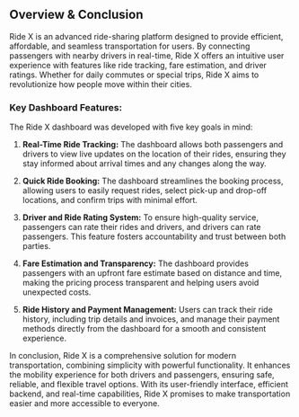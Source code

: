 ## Overview & Conclusion

Ride X is an advanced ride-sharing platform designed to provide efficient, affordable, and seamless transportation for users.
By connecting passengers with nearby drivers in real-time, Ride X offers an intuitive user experience with features like ride tracking, fare estimation, and driver ratings.
Whether for daily commutes or special trips, Ride X aims to revolutionize how people move within their cities.

### Key Dashboard Features:

The Ride X dashboard was developed with five key goals in mind:

1. **Real-Time Ride Tracking:** The dashboard allows both passengers and drivers to view live updates on the location of their rides, ensuring they stay informed about arrival times and any changes along the way.
   
2. **Quick Ride Booking:** The dashboard streamlines the booking process, allowing users to easily request rides, select pick-up and drop-off locations, and confirm trips with minimal effort.
   
3. **Driver and Ride Rating System:** To ensure high-quality service, passengers can rate their rides and drivers, and drivers can rate passengers. This feature fosters accountability and trust between both parties.
   
4. **Fare Estimation and Transparency:** The dashboard provides passengers with an upfront fare estimate based on distance and time, making the pricing process transparent and helping users avoid unexpected costs.
   
5. **Ride History and Payment Management:** Users can track their ride history, including trip details and invoices, and manage their payment methods directly from the dashboard for a smooth and consistent experience.

In conclusion, Ride X is a comprehensive solution for modern transportation, combining simplicity with powerful functionality. It enhances the mobility experience for both drivers and passengers, ensuring safe, reliable, and flexible travel options. With its user-friendly interface, efficient backend, and real-time capabilities, Ride X promises to make transportation easier and more accessible to everyone.
